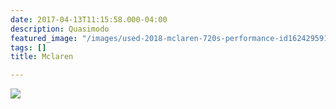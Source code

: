 ```yaml
---
date: 2017-04-13T11:15:58.000-04:00
description: Quasimodo
featured_image: "/images/used-2018-mclaren-720s-performance-id1624295919-ahr0cdovl2mxmtflntu1mwqzmtdinjgwmtczlthhndzhymjhzjlmogrimjyxndgwmdkwmzyzzdjkymjjlniymc5jzjeucmfja2nkbi5jb20vdxbsb2fkcy9wag90b3mvnjuzlziwmtgtmtitmdmvzwy3mjdlyzgynjc.jpg"
tags: []
title: Mclaren

---
```

[![](/images/used-2018-mclaren-720s-performance-id1624295919-ahr0cdovl2mxmtflntu1mwqzmtdinjgwmtczlthhndzhymjhzjlmogrimjyxndgwmdkwmzyzzdjkymjjlniymc5jzjeucmfja2nkbi5jb20vdxbsb2fkcy9wag90b3mvnjuzlziwmtgtmtitmdmvzwy3mjdlyzgynjc.jpg)](https://www.mclaren.com/)